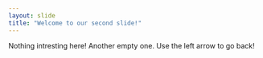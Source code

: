 ```yaml
---
layout: slide
title: "Welcome to our second slide!"
---
```

Nothing intresting here! Another empty one.
Use the left arrow to go back!